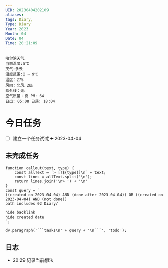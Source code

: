 ```yaml
---
UID: 20230404202109
aliases: 
tags: Diary,
Type: Diary
Year: 2023
Month: 04
Date: 04
Time: 20:21:09
---
```

```
哈尔滨天气
当前温度:5℃
天气:多云
温度范围:0 ~ 9℃
湿度：27%
风向：北风 2级
紫外线：无
空气质量：良 PM: 64
日出: 05:08 日落: 18:04
```

# 今日任务
- [ ] 建立一个任务试试 ➕ 2023-04-04

## 未完成任务

```dataviewjs
function callout(text, type) {
    const allText = `> [!${type}]\n` + text;
    const lines = allText.split('\n');
    return lines.join('\n> ') + '\n'
}
const query = `
((created on 2023-04-04) AND (done after 2023-04-04)) OR ((created on 2023-04-04) AND (not done))
path includes 02 Diary/

hide backlink
hide created date
`;

dv.paragraph('```tasks\n' + query + '\n```', 'todo');
```

## 日志

- 20:29 记录当前想法